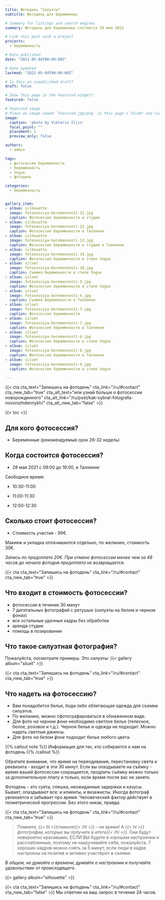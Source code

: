 ```yaml
---
title: Фотодень "Силуэты"
subtitle: Фотодень для беременных

# Summary for listings and search engines
summary: Фотодень для беременных состоится 28 мая 2021

# Link this post with a project
projects: 
  - беременность

# Date published
date: "2021-05-04T00:00:00Z"

# Date updated
lastmod: "2021-05-04T00:00:00Z"

# Is this an unpublished draft?
draft: false

# Show this page in the Featured widget?
featured: false

# Featured image
# Place an image named `featured.jpg/png` in this page's folder and customize its options here.
image:
  caption: 'photo by Viktoria Iljin'
  focal_point: ""
  placement: 1
  preview_only: false

authors:
  - admin

tags:
  - фотосессия беременности
  - беременность
  - Vogue
  - фотодень

categories:
  - беременность


gallery_item:
- album: silhouette
  image: fotosessiya-beremennosti-11.jpg
  caption: Фотосессия беременности в студии 
- album: silhouette
  image: fotosessiya-beremennosti-12.jpg
  caption: Фотосессия беременности в Таллинне
- album: silhouette
  image: fotosessiya-beremennosti-13.jpg
  caption: Фотосессия беременности в студии в Таллинне
- album: silhouette
  image: fotosessiya-beremennosti-14.jpg
  caption: Фотосессия беременности в стиле Vogue
- album: siluet
  image: fotosessiya-beremennosti-10.jpg
  caption: Съемка беременности в стиле Vogue
- album: siluet
  image: fotosessiya-beremennosti-5.jpg
  caption: Фотосессия беременности в стиле Vogue
- album: siluet
  image: fotosessiya-beremennosti-4.jpg
  caption: Съемка беременности в Таллинне
- album: siluet
  image: fotosessiya-beremennosti-3.jpg
  caption: Фотосессия беременности 
- album: siluet
  image: fotosessiya-beremennosti-7.jpg
  caption: Фотосессия беременности в Таллинне
- album: siluet
  image: fotosessiya-beremennosti-6.jpg
  caption: Фотосессия беременности в стиле Vogue
- album: siluet
  image: fotosessiya-beremennosti-8.jpg
  caption: Фотосессия беременности в Таллинне
- album: siluet
  image: fotosessiya-beremennosti-9.jpg
  caption: Фотосессия беременности в стиле Vogue

---
```

{{< cta cta_text="Запишись на фотодень" cta_link="/ru/#contact" cta_new_tab="true" cta_alt_text="или узнай больше о фотосессии новорожденного" cta_alt_link="/ru/post/kak-vybrat-fotografa-novorozhdennykh/" cta_alt_new_tab="false" >}}

{{< toc >}}

## Для кого фотосессия?
- Беременные (рекомендуемый срок 26-32 недель)

## Когда состоится фотосессия?
- 28 мая 2021 с 09:00 до 16:00, в Таллинне

Свободное время:

- 10:30-11:00

- 11:00-11:30

- 12:00-12:30

## Сколько стоит фотосессия?
- Стоимость участия - 99€.

Макияж и укладка оплачиваются отдельно, по желанию, стоимость 30€. 

_Запись по предоплате 20€. При отмене фотосессии менее чем за 48 часов до начала фотодня предоплата не возвращается._

{{< cta cta_text="Запишись на фотодень" cta_link="/ru/#contact" cta_new_tab="true" >}}

## Что входит в стоимость фотосессии?
- фотосессия в течение 30 минут 
- 7 дигитальных фотографий с ретушью (силуэты на белом и черном фонах) 
- все остальные удачные кадры без обработки
- аренда студии
- помощь в позировании

## Что такое силуэтная фотография?

Пожалуйста, посмотрите примеры. Это силуэты:
{{< gallery album="siluet" >}}

{{< cta cta_text="Запишись на фотодень" cta_link="/ru/#contact" cta_new_tab="true" >}}

## Что надеть на фотосессию?
- Вам понадобится белье, боди либо облегающая одежда для съемки силуэтов.
- По желанию, можно сфотографироваться в обнаженном виде.
- Для фото _на черном фоне_ необходимо светлое белье (телесное, белое, розовое и т.д.). Черное белье и одежда не подходит. Можно надеть светлые джинсы.
- Для фото _на белом фоне_ подходит белье любого цвета.

{{% callout note %}}
Информация для тех, кто собирается к нам на фотодень
{{% /callout %}}

Обратите внимание, что время на переодевания, перестановку света и реквизита - входит в эти 30 минут.
Если вы опаздываете на съёмку - время вашей фотосессии сокращается, продлить съёмку можно только за дополнительную плату и только, если время после вас не занято. 

Фотодень - это суета, спешка, неожиданные задержки и казусы. Бывает, опаздывают все: и клиенты, и визажисты. Иногда фотограф увлекается и забывает про время. Человеческий фактор действует в геометрической прогрессии. Без этого никак, правда.

{{< cta cta_text="Запишись на фотодень" cta_link="/ru/#contact" cta_new_tab="true" >}}

> Помните, {{< hl >}}главное{{< /hl >}} - не время! А _{{< hl >}}фотографии, которые вы получите в итоге{{< /hl >}}._ Они будут невероятно красивыми, ЕСЛИ ВЫ будете в хорошем настроении и расслабленные, поэтому не накручивайте себя, пожалуйста.
7 хороших кадров можно снять за 5 минут, если люди в кадре настроены на позитив и активно участвуют в съемке. 

_В общем, не думайте о времени, думайте о настроении и получайте удовольствие от происходящего._ 

{{< gallery album="silhouette" >}}

{{< cta cta_text="Запишись на фотодень" cta_link="/ru/#contact" cta_new_tab="false" >}}
Мы ответим на ваш запрос в течение 24 часов.